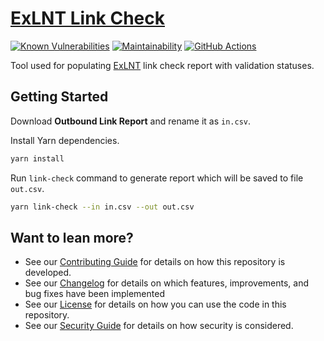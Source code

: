 # [ExLNT Link Check](https://github.com/dbtedman/exlnt-link-check)

[![Known Vulnerabilities](https://snyk.io/test/github/dbtedman/exlnt-link-check/badge.svg?style=flat-square)](https://snyk.io/test/github/dbtedman/exlnt-link-check)
[![Maintainability](https://api.codeclimate.com/v1/badges/54f9304cff9c47f4303e/maintainability)](https://codeclimate.com/github/dbtedman/exlnt-link-check/maintainability)
[![GitHub Actions](https://github.com/dbtedman/exlnt-link-check/workflows/Test/badge.svg)](https://github.com/dbtedman/exlnt-link-check/actions?workflow=Test)

Tool used for populating [ExLNT](https://app.secure.griffith.edu.au/exlnt/) link check report with validation statuses.

## Getting Started

Download **Outbound Link Report** and rename it as `in.csv`.

Install Yarn dependencies.

```bash
yarn install
```

Run `link-check` command to generate report which will be saved to file `out.csv`.

```bash
yarn link-check --in in.csv --out out.csv
```

## Want to lean more?

-   See our [Contributing Guide](CONTRIBUTING.md) for details on how this repository is developed.
-   See our [Changelog](CHANGELOG.md) for details on which features, improvements, and bug fixes have been implemented
-   See our [License](LICENSE.md) for details on how you can use the code in this repository.
-   See our [Security Guide](SECURITY.md) for details on how security is considered.
